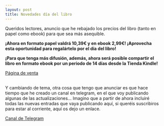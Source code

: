```yaml
---
layout: post
title: Novedades día del libro
---
```



Queridos lectores, anuncio que he rebajado los precios del libro (tanto en papel como ebook) para que sea más asequible.
<br />


<b>¡Ahora en formato papel valdrá 10,39€ y en ebook 2,99€! ¡Aprovecha esta oportunidad para regalártelo por el día del libro!</b>
<br />

<b>¡Para que tenga más difusión, además, ahora será posible compartir el libro en formato ebook por un periodo de 14 días desde la Tienda Kindle!</b>
<br />

[Página de venta](https://www.amazon.es/Aquellos-d%C3%ADas-fuera-del-nido/dp/B098GYT6D3)
<br />
<br />

Y cambiando de tema, otra cosa que tengo que anunciar es que hace tiempo que he creado un canal en telegram, en el que voy publicando algunas de las actualizaciones... Imagino que a partir de ahora incluiré todas las nuevas entradas que vaya publicando aquí, si queréis suscribiros para estar al corriente, aquí os dejo un enlace. 
<br />

[Canal de Telegram](https://t.me/aquellosdias)
